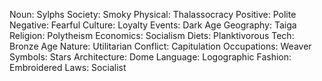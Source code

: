 Noun: Sylphs
Society: Smoky
Physical: Thalassocracy
Positive: Polite
Negative: Fearful
Culture: Loyalty
Events: Dark Age
Geography: Taiga
Religion: Polytheism
Economics: Socialism
Diets: Planktivorous
Tech: Bronze Age
Nature: Utilitarian
Conflict: Capitulation
Occupations: Weaver
Symbols: Stars
Architecture: Dome
Language: Logographic
Fashion: Embroidered
Laws: Socialist